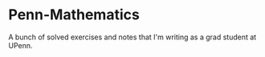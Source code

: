 # Penn-Mathematics
A bunch of solved exercises and notes that I'm writing as a grad student at UPenn.

